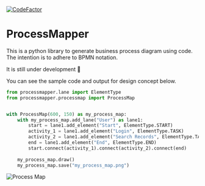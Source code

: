 [![CodeFactor](https://www.codefactor.io/repository/github/csgoh/processmapper/badge)](https://www.codefactor.io/repository/github/csgoh/processmapper)

# ProcessMapper

This is a python library to generate business process diagram using code. The intention is to adhere to BPMN notation.

It is still under development :construction:

You can see the sample code and output for design concept below.

```python
from processmapper.lane import ElementType
from processmapper.processmap import ProcessMap


with ProcessMap(600, 150) as my_process_map:
    with my_process_map.add_lane("User") as lane1:
        start = lane1.add_element("Start", ElementType.START)
        activity_1 = lane1.add_element("Login", ElementType.TASK)
        activity_2 = lane1.add_element("Search Records", ElementType.TASK)
        end = lane1.add_element("End", ElementType.END)
        start.connect(activity_1).connect(activity_2).connect(end)
        
    my_process_map.draw()
    my_process_map.save("my_process_map.png")
```

![Process Map](https://github.com/csgoh/processmapper/blob/main/my_process_map.png)
